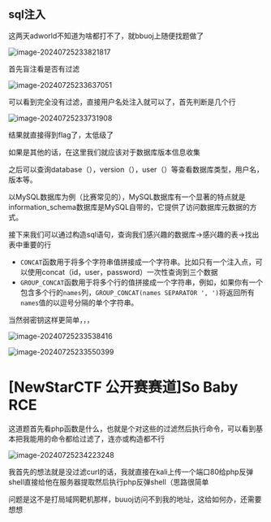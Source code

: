 ## sql注入

这两天adworld不知道为啥都打不了，就bbuoj上随便找题做了

![image-20240725233821817](C:\Users\10649\AppData\Roaming\Typora\typora-user-images\image-20240725233821817.png)

首先盲注看是否有过滤

![image-20240725233637051](C:\Users\10649\AppData\Roaming\Typora\typora-user-images\image-20240725233637051.png)



可以看到完全没有过滤，直接用户名处注入就可以了，首先判断是几个行

![image-20240725233731908](C:\Users\10649\AppData\Roaming\Typora\typora-user-images\image-20240725233731908.png)

结果就直接得到flag了，太低级了

如果是其他的话，在这里我们就应该对于数据库版本信息收集

之后可以查询database（），version（），user（）等查看数据库类型，用户名，版本等。

以MySQL数据库为例（比赛常见的），MySQL数据库有一个显著的特点就是information_schema数据库是MySQL自带的，它提供了访问数据库元数据的方式。

接下来我们可以通过构造sql语句，查询我们感兴趣的数据库->感兴趣的表->找出表中重要的行

- `CONCAT`函数用于将多个字符串值拼接成一个字符串。比如只有一个注入点，可以使用concat（id，user，password）一次性查询到三个数据
- `GROUP_CONCAT`函数用于将多个行的值拼接成一个字符串，例如，如果你有一个包含多个行的`names`列，`GROUP_CONCAT(names SEPARATOR ', ')`将返回所有`names`值的以逗号分隔的单个字符串。

当然弱密钥这样更简单，，，

![image-20240725233538416](C:\Users\10649\AppData\Roaming\Typora\typora-user-images\image-20240725233538416.png)

![image-20240725233550399](C:\Users\10649\AppData\Roaming\Typora\typora-user-images\image-20240725233550399.png)

# [NewStarCTF 公开赛赛道]So Baby RCE

这道题首先看php函数是什么，也就是个对这些的过滤然后执行命令，可以看到基本把我能用的命令都给过滤了，连亦或构造都不行

![image-20240725234223248](C:\Users\10649\AppData\Roaming\Typora\typora-user-images\image-20240725234223248.png)

我首先的想法就是没过滤curl的话，我就直接在kali上传一个端口80给php反弹shell直接给他在服务器提取然后执行php反弹shell（思路很简单

问题是这不是打局域网靶机那样，buuoj访问不到我的地址，这给如何办，还需要想想

